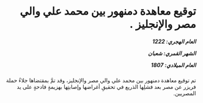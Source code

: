 <h1 dir="rtl">توقيع معاهدة دمنهور بين محمد علي والي مصر والإنجليز .</h1>

<h5 dir="rtl">العام الهجري:  1222

الشهر القمري: شعبان

العام الميلادي: 1807</h5>

<p dir="rtl">تم توقيع معاهدة دمنهور بين محمد علي والي مصر والإنجليز، وقد تمَّ بمقتضاها جلاءُ حملة فريزر عن مصر بعد فشلِها الذريع في تحقيقِ أغراضها وإصابتِها بهزيمةٍ فادحةٍ على يد المصريين.</p></br>
